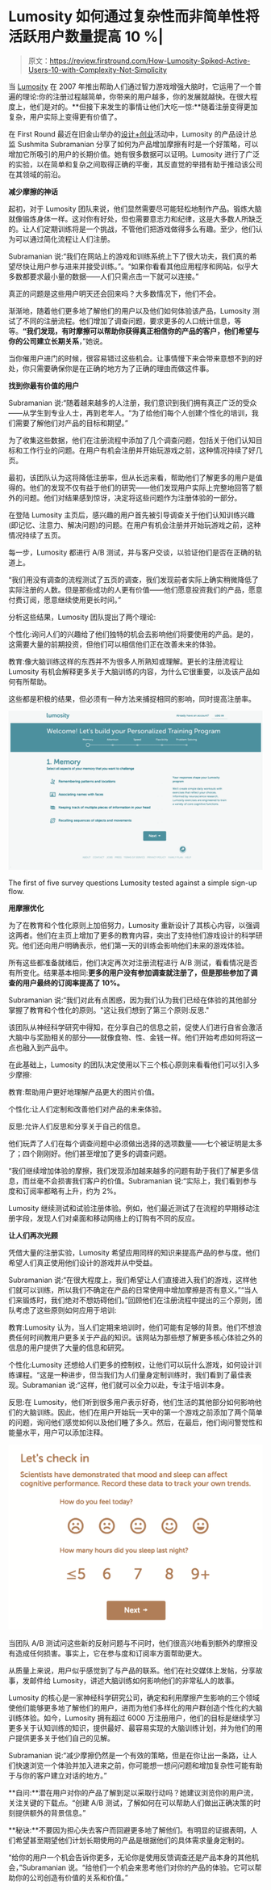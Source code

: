 # Lumosity 如何通过复杂性而非简单性将活跃用户数量提高 10 %|

> 原文：<https://review.firstround.com/How-Lumosity-Spiked-Active-Users-10-with-Complexity-Not-Simplicity>

当 [Lumosity](http://www.lumosity.com/ "null") 在 2007 年推出帮助人们通过智力游戏增强大脑时，它运用了一个普遍的理论:你的注册过程越简单，你带来的用户越多，你的发展就越快。在很大程度上，他们是对的。**但接下来发生的事情让他们大吃一惊:**随着注册变得更加复杂，用户实际上变得更有价值了。

在 First Round 最近在旧金山举办的[设计+创业](http://www.designplusstartup.com/ "null")活动中，Lumosity 的产品设计总监 Sushmita Subramanian 分享了如何为产品增加摩擦有时是一个好策略，可以增加它所吸引的用户的长期价值。她有很多数据可以证明。Lumosity 进行了广泛的实验，以在简单和复杂之间取得正确的平衡，其反直觉的举措有助于推动该公司在其领域的前沿。

**减少摩擦的神话**

起初，对于 Lumosity 团队来说，他们显然需要尽可能轻松地制作产品。锻炼大脑就像锻炼身体一样。这对你有好处，但也需要意志力和纪律，这是大多数人所缺乏的。让人们定期训练将是一个挑战，不管他们把游戏做得多么有趣。至少，他们认为可以通过简化流程让人们注册。

Subramanian 说:“我们在网站上的游戏和训练系统上下了很大功夫，我们真的希望尽快让用户参与进来并接受训练。”。“如果你看看其他应用程序和网站，似乎大多数都要求最小量的数据——人们只需点击一下就可以连接。”

真正的问题是这些用户明天还会回来吗？大多数情况下，他们不会。

渐渐地，随着他们更多地了解他们的用户以及他们如何体验该产品，Lumosity 测试了不同的注册流程。他们增加了调查问题，要求更多的人口统计信息，等等。**“我们发现，有时摩擦可以帮助你获得真正相信你的产品的客户，他们希望与你的公司建立长期关系**，”她说。

当你催用户进门的时候，很容易错过这些机会。让事情慢下来会带来意想不到的好处，你只需要确保你是在正确的地方为了正确的理由而做这件事。

**找到你最有价值的用户**

Subramanian 说:“随着越来越多的人注册，我们意识到我们拥有真正广泛的受众——从学生到专业人士，再到老年人。“为了给他们每个人创建个性化的培训，我们需要了解他们对产品的目标和期望。”

为了收集这些数据，他们在注册流程中添加了几个调查问题，包括关于他们认知目标和工作行业的问题。在用户有机会注册并开始玩游戏之前，这种情况持续了好几页。

最初，该团队认为这将降低注册率，但从长远来看，帮助他们了解更多的用户是值得的。他们的发现不仅有益于他们的研究——他们发现用户实际上完整地回答了额外的问题。他们对结果感到惊讶，决定将这些问题作为注册体验的一部分。

在登陆 Lumosity 主页后，感兴趣的用户首先被引导调查关于他们认知训练兴趣(即记忆、注意力、解决问题)的问题。在用户有机会注册并开始玩游戏之前，这种情况持续了五页。

每一步，Lumosity 都进行 A/B 测试，并与客户交谈，以验证他们是否在正确的轨道上。

“我们用没有调查的流程测试了五页的调查，我们发现前者实际上确实稍微降低了实际注册的人数。但是那些成功的人更有价值——他们愿意投资我们的产品，愿意付费订阅，愿意继续使用更长时间。”

分析这些结果，Lumosity 团队提出了两个理论:

个性化:询问人们的兴趣给了他们独特的机会去影响他们将要使用的产品。是的，这需要大量的前期投资，但他们可以相信他们正在改善未来的体验。

教育:像大脑训练这样的东西并不为很多人所熟知或理解。更长的注册流程让 Lumosity 有机会解释更多关于大脑训练的内容，为什么它很重要，以及该产品如何有所帮助。

这些都是积极的结果，但必须有一种方法来捕捉相同的影响，同时提高注册率。

![](img/d11a4259e2e9bee631e62d8bb9ec8da0.png)

The first of five survey questions Lumosity tested against a simple sign-up flow.

**用摩擦优化**

为了在教育和个性化原则上加倍努力，Lumosity 重新设计了其核心内容，以强调这两者。他们在主页上增加了更多的教育内容，突出了支持他们游戏设计的科学研究。他们还向用户明确表示，他们第一天的训练会影响他们未来的游戏体验。

所有这些都准备就绪后，他们决定再次对注册流程进行 A/B 测试，看看情况是否有所变化。结果基本相同:**更多的用户没有参加调查就注册了，但是那些参加了调查的用户最终的订阅率提高了 10%。**

Subramanian 说:“我们对此有点困惑，因为我们认为我们已经在体验的其他部分掌握了教育和个性化的原则。"这让我们想到了第三个原则:反思."

该团队从神经科学研究中得知，在分享自己的信息之前，促使人们进行自省会激活大脑中与奖励相关的部分——就像食物、性、金钱一样。他们开始考虑如何将这一点也融入到产品中。

在此基础上，Lumosity 的团队决定使用以下三个核心原则来看看他们可以引入多少摩擦:

教育:帮助用户更好地理解产品更大的图片价值。

个性化:让人们定制和改善他们对产品的未来体验。

反思:允许人们反思和分享关于自己的信息。

他们玩弄了人们在每个调查问题中必须做出选择的选项数量——七个被证明是太多了；四个刚刚好。他们甚至增加了更多的调查问题。

“我们继续增加体验的摩擦，我们发现添加越来越多的问题有助于我们了解更多信息，而丝毫不会损害我们客户的价值。Subramanian 说:“实际上，我们看到参与度和订阅率都略有上升，约为 2%。

Lumosity 继续测试和试验注册体验。例如，他们最近测试了在流程的早期移动注册字段，发现人们对桌面和移动网络上的订购有不同的反应。

**让人们再次光顾**

凭借大量的注册实验，Lumosity 希望应用同样的知识来提高产品的参与度。他们希望人们真正使用他们设计的游戏并从中受益。

Subramanian 说:“在很大程度上，我们希望让人们直接进入我们的游戏，这样他们就可以训练，所以我们不确定在产品的日常使用中增加摩擦是否有意义。”“当人们来锻炼时，我们绝对不想妨碍他们。”回顾他们在注册流程中提出的三个原则，团队考虑了这些原则如何应用于培训:

教育:Lumosity 认为，当人们定期来培训时，他们可能有足够的背景。他们不想浪费任何时间教用户更多关于产品的知识。该网站为那些想了解更多核心体验之外的信息的用户提供了大量的信息和研究。

个性化:Lumosity 还想给人们更多的控制权，让他们可以玩什么游戏，如何设计训练课程。“这是一种进步，但当我们为人们量身定制训练时，我们看到了最佳表现。Subramanian 说:“这样，他们就可以全力以赴，专注于培训本身。

反思:在 Lumosity，他们听到很多用户表示好奇，他们生活的其他部分如何影响他们的大脑训练。因此，他们在用户开始玩一天中的第一个游戏之前添加了两个简单的问题，询问他们感觉如何以及他们睡了多久。然后，在最后，他们询问警觉性和能量水平，用户可以添加注释。

![](img/22a168bad4c2fd14690f67ae174c5a83.png)

当团队 A/B 测试问这些新的反射问题与不问时，他们很高兴地看到额外的摩擦没有造成任何损害。事实上，它在参与度和订阅率方面帮助更大。

从质量上来说，用户似乎感觉到了与产品的联系。他们在社交媒体上发帖，分享故事，发邮件给 Lumosity，讲述大脑训练如何影响他们的非常私人的故事。

Lumosity 的核心是一家神经科学研究公司，确定和利用摩擦产生影响的三个领域使他们能够更多地了解他们的用户，进而为他们多样化的用户群创造个性化的大脑训练体验。如今，Lumosity 拥有超过 6000 万注册用户，他们的目标是继续学习更多关于认知训练的知识，提供最好、最容易实现的大脑训练计划，并为他们的用户提供更多关于他们自己的见解。

Subramanian 说:“减少摩擦仍然是一个有效的策略，但是在你让出一条路，让人们快速浏览一个体验并加入进来之前，你可能想一想问问题和增加复杂性可能有助于与你的客户建立对话的地方。”

**自问:**潜在用户对你的产品了解到足以采取行动吗？她建议浏览你的用户流，关注关键的下载点。“创建 A/B 测试，了解如何在可以帮助人们做出正确决策的时刻提供额外的背景信息。”

**秘诀:**不要因为担心失去客户而回避更多地了解他们。有明显的证据表明，人们希望甚至期望他们计划长期使用的产品是根据他们的具体需求量身定制的。

“给你的用户一个机会告诉你更多，无论你是使用反馈调查还是产品本身的其他机会，”Subramanian 说。“给他们一个机会来思考他们对你的产品的体验。它可以帮助你的公司创造有价值的关系和价值。”